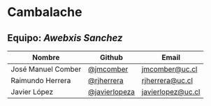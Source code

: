 # Cambalache

## Equipo: _Awebxis Sanchez_

| Nombre             | Github                                           | Email             |
|--------------------|--------------------------------------------------|-------------------|
| José Manuel Comber | [@jmcomber](https://github.com/jmcomber)         | jmcomber@uc.cl    |
| Raimundo Herrera   | [@rjherrera](https://github.com/rjherrera)       | rjherrera@uc.cl   |
| Javier López       | [@javierlopeza](https://github.com/javierlopeza) | javierlopez@uc.cl |
